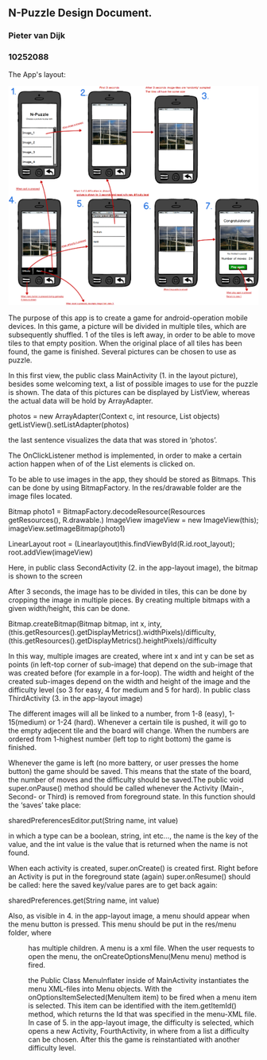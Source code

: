 N-Puzzle Design Document.
-------------------------
### Pieter van Dijk
### 10252088	

The App's layout: 

![My Picture](https://github.com/phhm/appstudio/blob/master/app-idea.png)


The purpose of this app is to create a game for android-operation mobile devices. In this game, a picture will be divided in multiple tiles, which are subsequently shuffled. 1 of the tiles is left away, in order to be able to move tiles to that empty position. When the original place of all tiles has been found, the game is finished. Several pictures can be chosen to use as puzzle.

In this first view, the public class MainActivity (1. in the layout picture), besides some welcoming text, a list of possible images to use for the puzzle is shown. The data of this pictures can be displayed by ListView, whereas the actual data will be hold by ArrayAdapter.

photos = new ArrayAdapter(Context c, int resource, List objects)
getListView().setListAdapter(photos)

the last sentence visualizes the data that was stored in ‘photos’.

The OnClickListener method is implemented, in order to make a certain action happen when of of the List elements is clicked on.

To be able to use images in the app, they should be stored as Bitmaps. This can be done by using BitmapFactory. In the res/drawable folder are the image files located.

Bitmap photo1 = BitmapFactory.decodeResource(Resources getResources(), R.drawable.<image>)
ImageView imageView = new ImageView(this);
imageView.setImageBitmap(photo1)

LinearLayout root = (Linearlayout)this.findViewById(R.id.root_layout);
root.addView(imageView)

Here, in public class SecondActivity (2. in the app-layout image), the bitmap is shown to the screen

After 3 seconds, the image has to be divided in tiles, this can be done by cropping the image in multiple pieces. By creating multiple bitmaps with a given width/height, this can be done.

Bitmap.createBitmap(Bitmap bitmap, int x, inty, (this.getResources().getDisplayMetrics().widthPixels)/difficulty, (this.getResources().getDisplayMetrics().heightPixels)/difficulty

In this way, multiple images are created, where int x and int y can be set as points (in left-top corner of sub-image) that depend on the sub-image that was created before (for example in a for-loop). The width and height of the created sub-images depend on the width and height of the image and the difficulty level (so 3 for easy, 4 for medium and 5 for hard).
In public class ThirdActivity (3. in the app-layout image)

The different images will all be linked to a number, from 1-8 (easy), 1-15(medium) or 1-24 (hard).
Whenever a certain tile is pushed, it will go to the empty adjecent tile and the board will change. When the numbers are ordered from 1-highest number (left top to right bottom) the game is finished.

Whenever the game is left (no more battery, or user presses the home button) the game should be saved. This means that the state of the board, the number of moves and the difficulty should be saved.The public void super.onPause() method should be called whenever the Activity (Main-, Second- or Third) is removed from foreground state. In this function should the ‘saves’ take place:

sharedPreferencesEditor.put<type>(String name, int value)

in which a type can be a boolean, string, int etc…, the name is the key of the value, and the int value is the value that is returned when the name is not found.

When each activity is created, super.onCreate() is created first.
Right before an Activity is put in the foreground state (again) super.onResume() should be called: here the saved key/value pares are to get back again:

sharedPreferences.get<type>(String name, int value)


Also, as visible in 4. in the app-layout image, a menu should appear when the menu button is pressed. This menu should be put in the res/menu folder, where <menu> has multiple <item> children.
A menu is a xml file. When the user requests to open the menu, the onCreateOptionsMenu(Menu menu) method is fired.

the Public Class MenuInflater inside of MainActivity instantiates the menu XML-files into Menu objects. With the onOptionsItemSelected(MenuItem item) to be fired when a menu item is selected. This item can be identified with the item.getItemId() method, which returns the Id that was specified in the menu-XML file.  
In case of 5. in the app-layout image, the difficulty is selected, which opens a new Activity, FourthActivity, in where from a list a difficulty can be chosen. After this the game is reinstantiated with another difficulty level.

